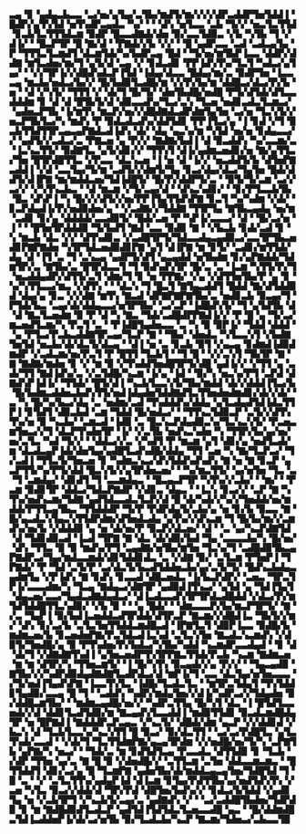 ▃▄▝▊▝▄▟▄▃▙▃▃▝▃▞▅▞▄▜▄▞▃▜▙▞▆▟▜▞▆▞▞▞▞▟▛▃▟▟▛▜▅▜▟▟▐▝█▟▛▞▄▜▚▜▟▝▅▜▚▟▛▃▄▟▃▝▚▞▝▝▝▟▚▝▅▜▃▃▝▃▙▝▜▞▞▝▅▃▜▃▜▜▟▝▊▃▙▜▃▜▜▜▟▃▆▝▉▟▛▝█▃▃▟▇▟▞▟▅▝▉▞▃▃▜▟▉▃▝▞▙▝▚▜▙▝▜▝▞▟▐▞▝▝█▃▛▜▛▝█▝▇▞▟▝▝▛▇▟▞▞▙▝▞▞▝▝█▝▄▟▛▃▃▝▃▟▝▃▟▃▄▜▄▝▛▝▜▜▜▃▜▃▆▟▜▝▟▃▆▜▟▞▚▞▙▟▛▃▄▝█▟▝▝▜▞▅▞▆▜▙▛▐▃▃▝▟▟▛▞▟▟▇▝▆▜▃▟▅▞▆▞▜▝▄▜▞▟▝▃▄▝▞▝▊▟▃▟▊▝▛▛▐▟▚▜▚▞▜▃▜▝▚▟▃▞▄▜▄▞▝▝▞▞▜▛▐▞▞▟█▟▚▟▃▛▐▜▟▝▐▟▄▞▟▃▃▝█▟▄▞▆▞▃▝▉▟▛▜▅▝▐▃▃▃▄▝▆▃▙▞▅▟▃▞▙▞▞▝█▞▙▟▉▜▃▟█▞▆▝▞▞▛▞▙▞▆▝▟▟█▃▞▟▃▞▛▞▙▝▅▝▝▟▝▞▚▜▞▝▜▜▜▝▞▝▟▞▜▝█▞▜▞▝▟▅▜▙▟█▞▅▟█▝▛▜▞▟▜▟▞▟▜▃▃▟▟▟▆▝▊▝▟▝▟▝█▜▙▜▞▟▝▟▉▃▃▟▚▞▜▃▞▃▚▝▜▃▅▝▅▟▊▃▟▃▜▃▆▃▞▝▄▟▅▃▛▜▙▝▐▞▆▜▚▝▆▃▛▞▅▞▞▟█▟▇▟▃▟▛▟▆▜▄▜▅▝▃▞▅▝▜▃▚▜▞▞▅▃▛▜▙▜▃▞▚▝▆▟▚▝▛▝▉▟▃▟▃▟▚▞▟▟▜▟▊▝▛▛▐▜▃▞▄▝▐▝▊▟▝▞▜▝▉▃▙▜▜▟▜▜▛▃▄▃▄▛▇▟▃▟▐▟▚▝▟▞▝▟▄▝▄▃▚▞▆▝▚▜▟▝▅▞▅▝▊▟▄▃▃▞▞▝▄▟▜▞▞▃▟▃▞▃▝▛▇▃▅▝▄▝▛▞▞▝▇▟▇▞▙▟▐▝▟▝▉▃▟▟▚▝▚▞▃▃▆▞▃▝▐▃▚▃▜▜▞▝▉▟▇▜▃▝▄▜▞▟▊▞▞▝▜▜▚▜▝▟▐▞▄▟▆▃▅▟▊▞▅▝▇▞▄▜▜▃▞▜▅▝█▜▛▟█▜▜▃▝▞▛▃▃▝▟▃▚▃▅▝▐▝▅▝▟▝▐▞▞▝▅▃▟▟▜▞▙▝▟▜▅▛▇▃▟▟▐▝▞▟▝▃▃▜▄▞▜▞▆▝▃▟▜▞▞▟▆▜▞▜▄▝▊▃▞▟▄▞▟▃▞▜▄▜▅▝█▟▞▟▟▜▞▟▐▛▇▝▆▞▆▟▟▃▅▞▜▟▐▟█▜▞▝█▞▛▞▟▟▛▜▞▃▝▝▉▜▞▜▞▃▆▝▃▞▞▃▞▞▝▞▚▜▚▃▙▃▝▝▟▝▆▃▆▝▞▜▞▃▄▞▟▝▝▟▚▃▚▟▊▞▝▝▊▞▛▜▃▃▙▜▙▝█▃▝▟▚▛▐▝▚▝█▞▞▞▟▜▞▞▅▞▛▛▐▜▄▜▜▟▚▛▇▝▊▃▜▝▚▞▚▟▆▝▞▟▞▝▊▃▛▟▄▟▐▞▛▞▅▟▉▟▅▞▄▝▝▞▃▟▇▞▞▜▟▟▇▝▜▜▛▜▄▝▇▜▙▃▄▟▄▝▅▞▆▝▃▟▊▝▊▞▄▝▟▟▟▟▞▃▃▟▉▜▞▝█▟▞▃▅▝▛▝▚▛▐▞▃▃▃▞▝▟▝▝█▞▃▞▅▝▐▝▝▝█▜▅▜▛▟▟▟▉▝▜▞▙▟▜▝▇▟▝▃▃▝▉▟▉▝▇▝▝▞▙▃▙▝▊▟▞▃▟▝▊▝▚▝▆▃▙▝▟▃▝▞▞▝▟▜▚▟▊▃▝▞▃▟█▜▛▜▞▜▟▃▃▟▄▃▄▟▉▃▞▃▃▜▛▜▙▃▅▟▊▛▇▛▇▟▅▝▚▜▛▜▟▃▅▟▉▟▊▛▇▝▄▜▝▟▐▛▇▝▆▝▊▜▞▝▃▟▊▞▆▜▜▟▞▟▄▝▟▝▐▜▝▃▝▜▝▃▚▃▄▝▄▟▛▜▞▟▜▝▄▃▄▟▟▝▅▜▙▟▆▝▊▞▄▛▇▟▟▞▜▟▆▜▛▞▃▝▇▜▙▞▃▝█▜▛▟▃▃▜▝▜▝▉▟▚▟▚▜▛▝█▞▃▝▃▝▐▃▆▝▚▜▜▞▛▞▜▝▅▃▟▟▄▟▛▞▟▜▜▞▃▜▝▟▆▞▜▝▊▝▅▝▛▛▇▞▝▞▄▝▞▟▜▜▅▜▙▞▛▝▄▝▊▝▚▞▚▜▜▃▃▞▆▃▝▞▟▜▚▝▝▝▟▃▚▝▜▝█▃▜▝▇▜▄▃▟▟▜▝█▟▟▝▇▞▟▜▟▟▉▟▝▟▄▞▄▝▊▃▝▞▞▟▇▝▆▜▚▝▇▃▟▝▟▛▇▛▇▛▇▜▙▞▃▝▅▟▊▃▙▝▉▃▄▞▜▝▛▜▟▞▙▃▝▃▄▞▟▞▟▟▄▃▃▞▅▜▛▜▙▞▝▃▞▃▛▝▐▟█▟▚▜▞▝▜▝▄▜▟▜▙▝▟▝▟▝▇▃▜▃▅▟▆▝▉▝▛▝▟▝▚▝▇▃▝▜▟▞▃▟█▟▛▛▇▟▐▞▞▝▛▝█▝▄▝▜▞▃▞▆▃▅▟▜▃▆▞▚▝▛▃▜▝▃▝▝▛▐▟█▜▄▟▅▃▃▝▃▝▚▝▉▝▉▛▐▞▝▜▟▟▝▟▟▟▝▝▄▝▛▜▃▞▛▃▙▃▟▟▇▜▛▃▄▞▜▃▛▝▇▝▝▜▙▞▝▟▅▟▃▝▚▜▃▃▚▜▝▞▙▟▇▜▅▜▟▝▅▃▙▞▟▞▟▃▜▞▟▃▄▝▝▟▐▝▅▝▃▝▊▃▙▝▉▜▝▞▄▃▄▝▊▟▆▟▐▟▉▟▆▟▛▝▞▃▟▃▆▞▅▞▛▃▜▝▛▝█▜▜▝▜▃▙▜▝▝▜▝█▝▝▞▞▃▚▜▝▜▙▜▛▝▇▝▇▝▇▟▇▞▆▟▅▝▊▝▞▝▆▝▉▝▞▜▚▟▟▜▅▟█▜▛▜▞▟█▝▄▟▐▞▞▝▞▜▜▝▄▝▃▟▞▜▜▝▇▟▐▟▚▞▃▝▞▃▜▟█▞▚▃▆▝▐▞▄▝▐▟▝▝▉▞▚▝▅▃▚▞▛▜▝▃▛▟▝▟▇▟▚▛▐▟▐▞▝▜▜▟▞▝█▜▞▟▐▝▚▃▙▜▃▃▚▜▞▜▙▞▆▟▟▝▟▞▞▟▟▟▐▜▃▞▙▝█▞▙▟▆▃▟▟▅▃▙▟▚▜▜▞▅▟▐▟▄▟▅▜▟▟▇▟▜▃▜▜▅▟▅▟▆▟▊▞▟▞▞▟▞▝▃▝▚▝█▞▚▞▙▃▞▟▄▝▃▝▅▟▆▞▃▟▝▜▚▟▟▟▚▞▟▟▄▝▄▜▃▟▄▟▜▟▐▟▃▜▜▛▐▝▊▜▟▜▝▟▉▃▙▟▝▃▆▝▜▟▟▝█▞▅▟▃▞▝▝▜▜▚▃▜▟▉▃▛▝▃▜▞▞▟▜▚▜▚▞▅▝▉▝▚▃▙▞▝▃▆▃▟▝▐▟▉▝▃▝█▃▚▃▛▟▄▟▉▃▚▞▜▃▚▃▚▜▞▝▛▃▅▃▆▜▅▃▞▞▜▝▟▃▛▜▚▟▅▜▛▝▐▞▝▞▃▜▙▝▅▟▚▃▚▟▅▝▚▝▜▜▛▞▙▞▄▞▅▞▅▞▃▜▃▝▚▟▝▜▞▞▝▝▟▟▃▞▞▃▝▞▚▟▜▝▛▝▆▃▆▝▄▜▝▟▊▞▄▝▅▟▜▃▟▞▆▝▟▃▟▃▄▛▐▟▞▟▅▜▄▞▄▟█▜▃▟▚▟█▞▟▟▄▝▜▜▝▃▅▝▚▝▇▞▜▃▛▃▞▝▜▞▃▟▐▝▜▜▃▜▞▜▅▃▅▝▊▝▚▟▆▃▚▃▞▟▚▜▟▟▚▟▚▟▚▝▇▝▅▝▇▝▊▃▛▝▄▃▛▜▜▞▚▞▛▜▞▟▟▝█▃▚▜▞▞▄▜▛▟▅▃▅▞▝▝▚▞▆▃▜▜▞▝▄▞▅▜▅▝▜▃▝▃▝▜▝▃▆▟▄▞▝▟▊▟▜▝▜▝▃▃▆▟▄▃▝▝█▃▄▃▛▜▛▝▚▜▚▞▞▃▙▞▝▝▆▞▝▝▛▃▆▝▉▟▊▜▛▝▟▟▃▞▜▟▃▛▇▟▛▝▞▟▊▃▝▟▄▃▝▝▐▃▚▝▊▃▞▞▝▃▛▝▇▝▚▜▚▞▅▟▚▃▆▞▜▟▇▝▄▟▜▟▃▃▟▃▜▃▛▞▟▝█▝▟▞▚▟▞▞▚▞▞▜▅▟▟▞▅▞▆▟▟▞▛▜▜▃▄▜▙▃▝▜▜▟▟▟▛▝▜▞▛▝▛▟▛▟▄▜▞▃▙▞▄▝▅▝▊▞▙▝▉▃▃▝▇▝█▞▄▃▟▃▚▜▄▃▚▜▜▟▛▟▆▞▟▜▅▟▃▟▄▝▄▜▚▞▞▟▚▃▆▝▜▝█▞▙▞▆▞▞▃▆▟▚▞▅▞▙▝▞▟▟▟▉▝▄▝▅▝▟▞▅▞▛▝▉▃▛▞▟▃▅▞▝▟▝▝▃▝▄▞▚▃▛▟▇▜▟▝▟▝▜▟▊▟▉▃▟▝▐▃▟▝▜▛▇▝▇▝▟▃▝▟▞▟▉▞▙▟▝▜▄▝▃▃▃▃▙▞▚▝█▞▅▞▝▟▚▝▜▜▃▝▉▝▉▝▆▟▚▞▛▜▝▃▄▟▇▞▅▜▙▞▆▜▅▝▜▃▚▞▜▝▃▟█▟▉▜▙▃▄▛▇▟▛▃▞▜▄▞▆▟▃▃▆▟▞▟▊▜▟▟▊▟▃▝▃▝▞▟▇▝▉▞▝▃▜▃▆▝▛▜▅▛▐▝▜▛▇▟▞▝▛▝▜▟▝▃▜▞▛▝▃▞▟▃▜▞▙▃▟▜▟▟▅▃▙▞▄▞▃▜▞▜▞▝█▟▚▃▙▟▄▃▄▟▆▜▄▝▞▛▐▟▚▝▇▝▊▟▚▝▊▃▃▟▝▟█▃▅▟▃▝▐▞▙▃▛▟▛▞▝▃▅▃▝▜▛▃▜▛▐▞▃▃▃▟▆▞▚▝▜▃▄▝▇▟▄▃▞▟▇▜▛▝▄▟▉▟▐▜▚▃▞▝▄▜▟▝▄▝▜▟▐▜▄▜▝▟▄▃▅▞▃▃▞▜▄▟▃▟▇▟▄▟▃▞▝▟▐▃▟▃▃▟▚▜▛▜▛▟▃▟█▟▟▝▞▟▃▞▛▞▆▜▟▜▟▟█▜▜▃▚▟▉▞▝▞▙▝▉▝▝▝▄▝█▟▞▝▝▟▆▃▃▃▛▞▙▞▆▃▛▜▛▜▞▝▇▝▞▃▝▜▄▛▐▝▉▞▙▟▐▃▅▟▟▃▟▜▛▟▟▞▟▜▛▃▛▝▇▃▆▞▞▟█▟▐▃▝▜▙▜▞▞▆▞▝▟▚▝▊▞▃▞▙▝▃▜▃▜▅▜▜▟▟▃▆▟█▃▟▝▐▛▇▜▃▜▝▟▉▛▐▃▃▝▉▟█▞▙▝▆▟▆▃▅▞▙▝▊▃▅▟▅▛▇▞▛▃▜▟▃▟▐▃▚▟▝▃▜▃▚▜▅▝▇▃▟▃▚▃▆▟▚▝▞▟▉▜▞▜▅▟█▞▄▝▉▝▛▜▚▟▅▞▛▞▙▟▃▞▚▜▙▞▚▟▟▝▚▃▆▟▛▃▃▟▄▟▝▝▊▝▟▝▟▞▜▝▞▟▇▟▇▜▚▟▐▝▄▜▅▃▅▟▛▜▚▜▛▛▇▃▜▜▟▞▛▃▙▝▚▃▆▝▇▟▆▃▅▝▆▝▆▝▟▜▛▞▚▝▜▜▅▃▆▜▞▝▐▝█▞▚▜▚▝▉▃▄▟▞▞▄▝▛▞▞▝▝▜▄▃▄▟▉▝▇▜▙▞▞▞▚▟▛▟▉▟▄▟▇▟▇▜▃▟▛▟▃▞▟▝▆▛▐▞▜▝▃▃▝▟▃▜▄▞▅▜▅▃▃▃▝▞▜▞▅▟▐▜▄▟▚▛▇▝▐▃▃▜▚▜▃▝▐▟█▞▜▃▟▃▜▃▝▝▆▜▛▃▜▟▄▜▝▜▚▜▟▟▊▜▄▟▉▞▃▃▄▝█▝▜▝▝▃▟▟▚▝▚▟▛▞▆▟▄▜▅▞▞▟▐▞▚▟▛▃▞▞▜▟▄▟▅▝▉▞▟▟█▃▆▜▙▞▝▝▆▟▆▃▄▟█▞▅▞▞▝▚▟▛▃▜▜▄▝█▞▚▜▝▟▃▝▐▝█▜▟▜▃▃▅▟▞▞▟▝▟▟▊▜▃▟▜▟▉▞▆▝▇▃▄▟▚▜▃▃▟▟▐▝▆▟▉▜▜▟▊▝▉▃▟▃▆▟█▟▄▜▛▝▅▝█▛▇▟▐▝▇▟▟▟▛▃▛▃▄▃▝▞▚▃▜▞▝▟█▟▞▟▆▝▄▃▛▝▞▞▟▟▊▟▝▞▙▃▚▝▟▝▜▃▙▜▃▃▚▞▚▃▚▜▜▝█▝▉▃▞▝▉▞▟▃▜▜▝▝▃▞▃▞▛▟█▜▃▝▄▜▃▜▚▟▞▃▃▟▝▝▞▟▞▜▝▜▃▜▜▟▆▛▇▞▄▃▄▜▛▟▆▝▞▞▅▟█▞▅▞▜▞▚▝▃▛▇▜▙▝▄▛▇▞▚▝▅▃▞▝▝▜▟▞▃▝▆▝▊▟▜▟▜▃▄▝▛▃▃▟▃▝▟▜▜▟▉▝▊▝▜▃▙▝▞▟▛▝▜▜▅▝▄▞▃▝▇▝█▝▉▝▞▟▅▟█▞▞▝▃▜▜▃▆▝▃▜▅▝▟▟▃▃▆▃▆▃▝▝█▜▜▟▟▜▝▟▊▞▃▞▄▝█▝▜▃▆▛▇▝▄▟▅▜▙▞▟▞▆▟▟▃▄▃▄▜▅▞▜▟█▜▟▝▜▝█▝▃▝▝▞▝▃▜▃▜▜▚▞▄▟▄▛▐▟▝▟▐▃▆▝▊▜▄▞▛▟▜▜▙▞▄▞▅▟▜▟▚▜▚▝▞▃▅▝▚▜▃▝▉▃▞▞▟▟▞▟▝▜▛▞▛▟▝▟█▜▅▞▙▟▚▞▞▝▊▟▃▞▙▜▟▟▝▞▄▟▊▜▄▝▅▝▞▃▙▜▛▜▝▞▚▃▙▜▞▃▄▞▃▝▄▟▇▟▚▝▞▝▝▃▞▃▟▟█▜▙▟▅▞▜▟▛▟▉▝▊▝▆▝▇▟█▟▉▟▜▃▟▃▛▝▄▟▜▟▐▜▟▜▟▃▜▃▅▃▃▟█▝▄▃▝▝█▞▟▟▆▟█▃▜▟▐▃▟▟▅▛▐▞▟▞▃▞▅▜▙▝▉▞▜▃▟▃▙▞▚▃▛▝▇▃▆▞▜▟▅▃▞▃▙▃▃▜▉
